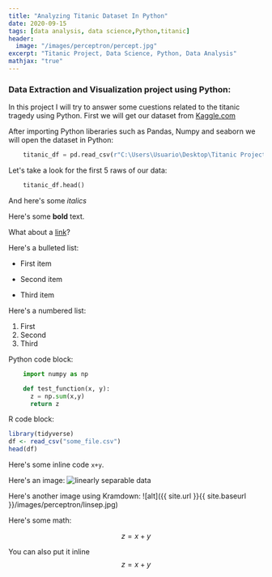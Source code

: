 ```yaml
---
title: "Analyzing Titanic Dataset In Python"
date: 2020-09-15
tags: [data analysis, data science,Python,titanic]
header:
  image: "/images/perceptron/percept.jpg"
excerpt: "Titanic Project, Data Science, Python, Data Analysis"
mathjax: "true"
---
```





### Data Extraction and Visualization project using Python:

In this project I will try to answer some cuestions related to the titanic tragedy using Python.
First we will get our dataset from [Kaggle.com](https://www.kaggle.com/c/titanic-gettingStarted)

After importing Python liberaries such as Pandas, Numpy and seaborn we will open the dataset in Python:
```python
    titanic_df = pd.read_csv(r"C:\Users\Usuario\Desktop\Titanic Project\data.csv")
```
Let's take a look for the first 5 raws of our data:
```python
    titanic_df.head()
```





And here's some *italics*

Here's some **bold** text.

What about a [link](https://github.com/dataoptimal)?

Here's a bulleted list:
* First item
+ Second item
- Third item

Here's a numbered list:
1. First
2. Second
3. Third

Python code block:
```python
    import numpy as np

    def test_function(x, y):
      z = np.sum(x,y)
      return z
```

R code block:
```r
library(tidyverse)
df <- read_csv("some_file.csv")
head(df)
```

Here's some inline code `x+y`.

Here's an image:
<img src="{{ site.url }}{{ site.baseurl }}/images/perceptron/linsep.jpg" alt="linearly separable data">

Here's another image using Kramdown:
![alt]({{ site.url }}{{ site.baseurl }}/images/perceptron/linsep.jpg)

Here's some math:

$$z=x+y$$

You can also put it inline $$z=x+y$$
